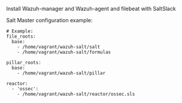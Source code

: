 Install Wazuh-manager and Wazuh-agent and filebeat with SaltSlack

Salt Master configuration example:

```
# Example:
file_roots:
  base:
    - /home/vagrant/wazuh-salt/salt
    - /home/vagrant/wazuh-salt/formulas

pillar_roots:
  base:
    - /home/vagrant/wazuh-salt/pillar

reactor:
  - 'ossec':
    - /home/vagrant/wazuh-salt/reactor/ossec.sls
```
